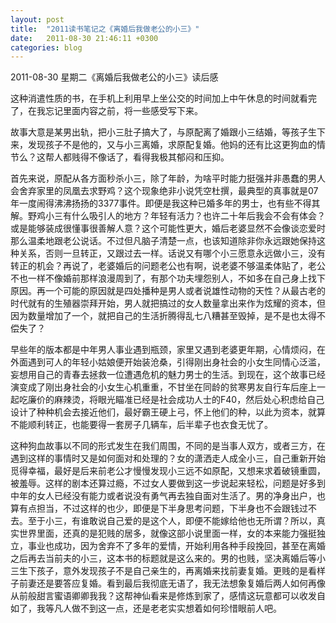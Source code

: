 ```yaml
---
layout: post
title:  "2011读书笔记之《离婚后我做老公的小三》"
date:   2011-08-30 21:46:11 +0300
categories: blog
---
```

2011-08-30 星期二《离婚后我做老公的小三》读后感

这种消遣性质的书，在手机上利用早上坐公交的时间加上中午休息的时间就看完了，在我忘记里面内容之前，将一些感受写下来。

故事大意是某男出轨，把小三肚子搞大了，与原配离了婚跟小三结婚，等孩子生下来，发现孩子不是他的，又与小三离婚，求原配复婚。他妈的还有比这更狗血的情节么？这帮人都贱得不像话了，看得我极其郁闷和压抑。

首先来说，原配从各方面秒杀小三，除了年龄，为啥平时能力挺强并非愚蠢的男人会舍弃家里的凤凰去求野鸡？这个现象绝非小说凭空杜撰，最典型的真事就是07年一度闹得沸沸扬扬的3377事件。即便是我这种已婚多年的男士，也有些不得其解。野鸡小三有什么吸引人的地方？年轻有活力？也许二十年后我会不会有体会？或是能够装成很懂事很善解人意？这个可能性更大，婚后老婆显然不会像谈恋爱时那么温柔地跟老公说话。不过但凡脑子清楚一点，也该知道除非你永远跟她保持这种关系，否则一旦转正，又跟过去一样。话说又有哪个小三愿意永远做小三，没有转正的机会？再说了，老婆婚后的问题老公也有啊，说老婆不够温柔体贴了，老公不也一样不像婚前那样浪漫周到了，有那个功夫埋怨别人，不如多在自己身上找下原因。再一个可能的原因就是四处播种是男人或者说雄性动物的天性？从最古老的时代就有的生殖器崇拜开始，男人就把搞过的女人数量拿出来作为炫耀的资本，但因为数量增加了一个，就把自己的生活折腾得乱七八糟甚至毁掉，是不是也太得不偿失了？

早些年的版本都是中年男人事业遇到瓶颈，家里又遇到老婆更年期，心情烦闷，在外面遇到可人的年轻小姑娘便开始装沧桑，引得刚出身社会的小女生同情心泛滥，妄想用自己的青春去拯救一位遭遇危机的魅力男士的生活。到现在，这个故事已经演变成了刚出身社会的小女生心机重重，不甘坐在同龄的贫寒男友自行车后座上一起吃廉价的麻辣烫，将眼光瞄准已经是社会成功人士的F40，然后处心积虑给自己设计了种种机会去接近他们，最好霸王硬上弓，怀上他们的种，以此为资本，就算不能顺利转正，也能要得一套房子几辆车，后半辈子也衣食无忧了。

这种狗血故事以不同的形式发生在我们周围，不同的是当事人双方，或者三方，在遇到这样的事情时又是如何面对和处理的？女的潇洒走人成全小三，自己重新开始觅得幸福，最好是后来前老公才慢慢发现小三远不如原配，又想来求着破镜重圆，被羞辱。这样的剧本还算过瘾，不过女人要做到这一步说起来轻松，问题是好多到中年的女人已经没有能力或者说没有勇气再去独自面对生活了。男的净身出户，也算有点担当，不过这样的也少，即便是下半身思考问题，下半身也不会跟钱过不去。至于小三，有谁敢说自己爱的是这个人，即便不能嫁给他也无所谓？所以，真实世界里面，还真的是犯贱的居多，就像这部小说里面一样，女的本来能力强挺独立，事业也成功，因为舍弃不了多年的爱情，开始利用各种手段挽回，甚至在离婚之后再去当前夫的小三，这本书的标题就是这么来的。男的也贱，坚决离婚后等小三生下孩子，意外发现孩子不是自己亲生的，再离婚来找前妻复婚。更贱的是看样子前妻还是要答应复婚。看到最后我彻底无语了，我无法想象复婚后两人如何再像从前般甜言蜜语卿卿我我？这帮神仙看来是修炼到家了，感情这玩意都可以收发自如了，我等凡人做不到这一点，还是老老实实想着如何珍惜眼前人吧。
